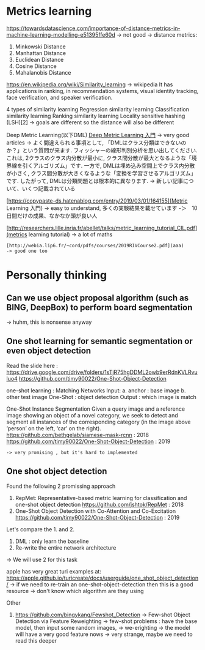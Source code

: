 
# Metrics learning

https://towardsdatascience.com/importance-of-distance-metrics-in-machine-learning-modelling-e51395ffe60d
-> not good
-> distance metrics: 
  1. Minkowski Distance
  2. Manhattan Distance
  3. Euclidean Distance
  4. Cosine Distance
  5. Mahalanobis Distance

https://en.wikipedia.org/wiki/Similarity_learning
-> wikipedia
 It has applications in ranking, in recommendation systems, visual identity tracking, face verification, and speaker verification.
 
 4 types of similarity learning
   Regression similarity learning
   Classification similarity learning
   Ranking similarity learning
   Locality sensitive hashing (LSH)[2]
 -> goals are different so the distance will also be different
 
 
 Deep Metric Learning(以下DML)
 [Deep Metric Learning 入門](https://qiita.com/gesogeso/items/547079f967d9bbf9aca8)
 -> very good articles
   -> よく間違えられる事項として, 「DMLはクラス分類はできないのか？」という質問が来ます. フィッシャーの線形判別分析を思い出してください. これは, 2クラスのクラス内分散が最小に, クラス間分散が最大となるような「境界線を引くアルゴリズム」です. 一方で, DMLは埋め込み空間上でクラス内分散が小さく, クラス間分散が大きくなるような「変換を学習させるアルゴリズム」です. したがって, DMLは分類問題とは根本的に異なります.
   -> 新しい記事について、いくつ記載されている
   
   [https://copypaste-ds.hatenablog.com/entry/2019/03/01/164155](Metric Learning 入門)
   -> easy to understand, 多くの実験結果を載せています
   -＞　10日間だけの成果、なかなか頭が良い人
   
   [http://researchers.lille.inria.fr/abellet/talks/metric_learning_tutorial_CIL.pdf](metrics learning tutorial)
   -> a lot of maths

    [http://webia.lip6.fr/~cord/pdfs/courses/2019RIVCourse2.pdf](aaa)
    -> good one too

# Personally thinking

## Can we use object proposal algorithm (such as BING, DeepBox) to perform board segmentation 
-> huhm, this is nonsense anyway

## One shot learning for semantic segmentation or even object detection

Read the slide here : https://drive.google.com/drive/folders/1sTjR75hgDDML2owb9erRdnKVLRvuluo4
https://github.com/timy90022/One-Shot-Object-Detection

one-shot learning : 
  Matching Networks
    Input: 
      a. anchor : base image
      b. other test image
  One-Shot : object detection 
    Output : which image is match

  One-Shot Instance Segmentation
    Given a query image and a reference image showing an object of a novel category, we seek to detect and segment all instances of the corresponding category (in the image above ‘person’ on the left, ‘car’ on the right). 
    https://github.com/bethgelab/siamese-mask-rcnn : 2018
    https://github.com/timy90022/One-Shot-Object-Detection : 2019
    
    -> very promising , but it's hard to implemented

## One shot object detection

Found the following 2 promissing approach

1. RepMet: Representative-based metric learning for classification and one-shot object detection
   https://github.com/jshtok/RepMet : 2018
2. One-Shot Object Detection with Co-Attention and Co-Excitation   
   https://github.com/timy90022/One-Shot-Object-Detection : 2019
   
   
Let's compare the 1. and 2.
1. DML : only learn the baseline
2. Re-write the entire network architecture

-> We will use 2 for this task

apple has very great turi examples at: https://apple.github.io/turicreate/docs/userguide/one_shot_object_detection/
  -> if we need to re-train an one-shot-object-detection then this is a good resource
  -> don't know which algorithm are they using 
   
   
Other
1. https://github.com/bingykang/Fewshot_Detection 
   -> Few-shot Object Detection via Feature Reweighting
  -> few-shot problems : have the base model, then input some random images, 
    -> we-erighting -> the model will have a very good feature nows
    -> very strange, maybe we need to read this deeper
